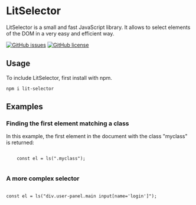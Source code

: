 # LitSelector
<p>LitSelector is a small and fast JavaScript library. It allows to select elements of the DOM in a very easy and efficient way.</p>

[![GitHub issues](https://img.shields.io/github/issues/regdev18/lit-selector)](https://github.com/regdev18/lit-selector/issues)
[![GitHub license](https://img.shields.io/github/license/regdev18/lit-selector)](https://github.com/regdev18/lit-selector/blob/master/LICENSE)


## Usage
<p>To include LitSelector, first install with npm.</p>

``
npm i lit-selector
``

## Examples

### Finding the first element matching a class

<p>
  In this example, the first element in the document with the class "myclass" is returned:
</p>

<p>
  <code>
    const el = ls(".myclass");
  </code>
</p>

### A more complex selector

<p>
<code>
const el = ls("div.user-panel.main input[name='login']");
</code>
</p>
